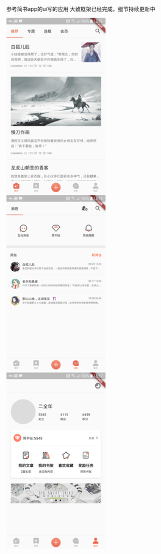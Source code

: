 参考简书app的ui写的应用
大致框架已经完成，细节持续更新中

<img src="https://github.com/rainmeterLotus/flutter_app_jianshu/blob/master/demo_images/1.png" width="260"><img src="https://github.com/rainmeterLotus/flutter_app_jianshu/blob/master/demo_images/2.png" width="260"><img src="https://github.com/rainmeterLotus/flutter_app_jianshu/blob/master/demo_images/3.png" width="260">


